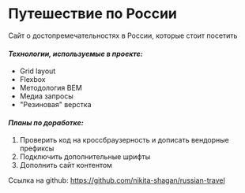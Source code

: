 # Путешествие по России

Сайт о достопремечательностях в России, которые стоит посетить

#### _Технологии, используемые в проекте:_

*   Grid layout
*   Flexbox
*   Методология BEM
*   Медиа запросы
*   "Резиновая" верстка

#### _Планы по доработке:_

1.  Проверить код на кроссбраузерность и дописать вендорные префиксы
2.  Подключить дополнительные шрифты
3.  Дополнить сайт контентом

Ссылка на github:
https://github.com/nikita-shagan/russian-travel
